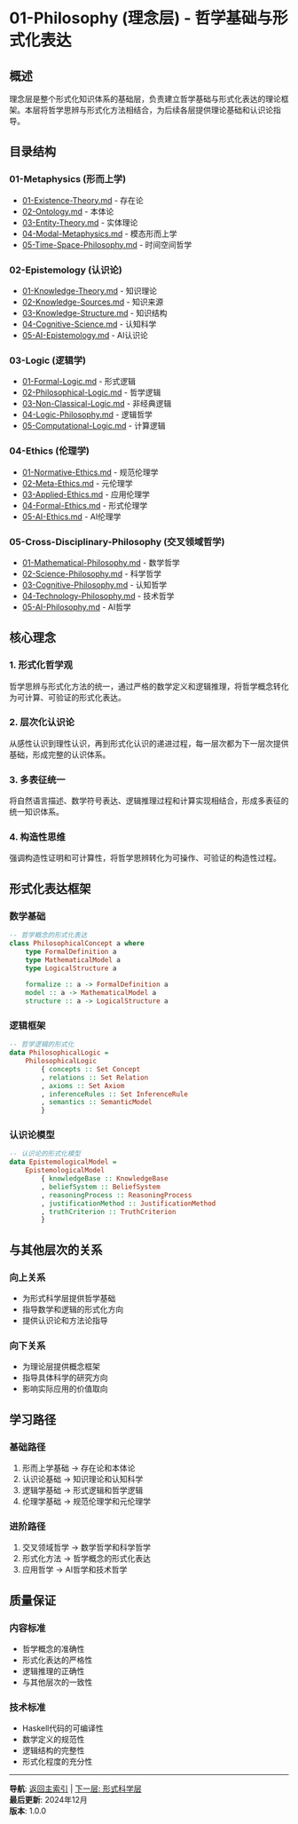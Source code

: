 # 01-Philosophy (理念层) - 哲学基础与形式化表达

## 概述

理念层是整个形式化知识体系的基础层，负责建立哲学基础与形式化表达的理论框架。本层将哲学思辨与形式化方法相结合，为后续各层提供理论基础和认识论指导。

## 目录结构

### 01-Metaphysics (形而上学)
- [01-Existence-Theory.md](01-Metaphysics/01-Existence-Theory.md) - 存在论
- [02-Ontology.md](01-Metaphysics/02-Ontology.md) - 本体论
- [03-Entity-Theory.md](01-Metaphysics/03-Entity-Theory.md) - 实体理论
- [04-Modal-Metaphysics.md](01-Metaphysics/04-Modal-Metaphysics.md) - 模态形而上学
- [05-Time-Space-Philosophy.md](01-Metaphysics/05-Time-Space-Philosophy.md) - 时间空间哲学

### 02-Epistemology (认识论)
- [01-Knowledge-Theory.md](02-Epistemology/01-Knowledge-Theory.md) - 知识理论
- [02-Knowledge-Sources.md](02-Epistemology/02-Knowledge-Sources.md) - 知识来源
- [03-Knowledge-Structure.md](02-Epistemology/03-Knowledge-Structure.md) - 知识结构
- [04-Cognitive-Science.md](02-Epistemology/04-Cognitive-Science.md) - 认知科学
- [05-AI-Epistemology.md](02-Epistemology/05-AI-Epistemology.md) - AI认识论

### 03-Logic (逻辑学)
- [01-Formal-Logic.md](03-Logic/01-Formal-Logic.md) - 形式逻辑
- [02-Philosophical-Logic.md](03-Logic/02-Philosophical-Logic.md) - 哲学逻辑
- [03-Non-Classical-Logic.md](03-Logic/03-Non-Classical-Logic.md) - 非经典逻辑
- [04-Logic-Philosophy.md](03-Logic/04-Logic-Philosophy.md) - 逻辑哲学
- [05-Computational-Logic.md](03-Logic/05-Computational-Logic.md) - 计算逻辑

### 04-Ethics (伦理学)
- [01-Normative-Ethics.md](04-Ethics/01-Normative-Ethics.md) - 规范伦理学
- [02-Meta-Ethics.md](04-Ethics/02-Meta-Ethics.md) - 元伦理学
- [03-Applied-Ethics.md](04-Ethics/03-Applied-Ethics.md) - 应用伦理学
- [04-Formal-Ethics.md](04-Ethics/04-Formal-Ethics.md) - 形式伦理学
- [05-AI-Ethics.md](04-Ethics/05-AI-Ethics.md) - AI伦理学

### 05-Cross-Disciplinary-Philosophy (交叉领域哲学)
- [01-Mathematical-Philosophy.md](05-Cross-Disciplinary-Philosophy/01-Mathematical-Philosophy.md) - 数学哲学
- [02-Science-Philosophy.md](05-Cross-Disciplinary-Philosophy/02-Science-Philosophy.md) - 科学哲学
- [03-Cognitive-Philosophy.md](05-Cross-Disciplinary-Philosophy/03-Cognitive-Philosophy.md) - 认知哲学
- [04-Technology-Philosophy.md](05-Cross-Disciplinary-Philosophy/04-Technology-Philosophy.md) - 技术哲学
- [05-AI-Philosophy.md](05-Cross-Disciplinary-Philosophy/05-AI-Philosophy.md) - AI哲学

## 核心理念

### 1. 形式化哲学观

哲学思辨与形式化方法的统一，通过严格的数学定义和逻辑推理，将哲学概念转化为可计算、可验证的形式化表达。

### 2. 层次化认识论

从感性认识到理性认识，再到形式化认识的递进过程，每一层次都为下一层次提供基础，形成完整的认识体系。

### 3. 多表征统一

将自然语言描述、数学符号表达、逻辑推理过程和计算实现相结合，形成多表征的统一知识体系。

### 4. 构造性思维

强调构造性证明和可计算性，将哲学思辨转化为可操作、可验证的构造性过程。

## 形式化表达框架

### 数学基础

```haskell
-- 哲学概念的形式化表达
class PhilosophicalConcept a where
    type FormalDefinition a
    type MathematicalModel a
    type LogicalStructure a
    
    formalize :: a -> FormalDefinition a
    model :: a -> MathematicalModel a
    structure :: a -> LogicalStructure a
```

### 逻辑框架

```haskell
-- 哲学逻辑的形式化
data PhilosophicalLogic = 
    PhilosophicalLogic 
        { concepts :: Set Concept
        , relations :: Set Relation
        , axioms :: Set Axiom
        , inferenceRules :: Set InferenceRule
        , semantics :: SemanticModel
        }
```

### 认识论模型

```haskell
-- 认识论的形式化模型
data EpistemologicalModel = 
    EpistemologicalModel 
        { knowledgeBase :: KnowledgeBase
        , beliefSystem :: BeliefSystem
        , reasoningProcess :: ReasoningProcess
        , justificationMethod :: JustificationMethod
        , truthCriterion :: TruthCriterion
        }
```

## 与其他层次的关系

### 向上关系
- 为形式科学层提供哲学基础
- 指导数学和逻辑的形式化方向
- 提供认识论和方法论指导

### 向下关系
- 为理论层提供概念框架
- 指导具体科学的研究方向
- 影响实际应用的价值取向

## 学习路径

### 基础路径
1. 形而上学基础 → 存在论和本体论
2. 认识论基础 → 知识理论和认知科学
3. 逻辑学基础 → 形式逻辑和哲学逻辑
4. 伦理学基础 → 规范伦理学和元伦理学

### 进阶路径
1. 交叉领域哲学 → 数学哲学和科学哲学
2. 形式化方法 → 哲学概念的形式化表达
3. 应用哲学 → AI哲学和技术哲学

## 质量保证

### 内容标准
- 哲学概念的准确性
- 形式化表达的严格性
- 逻辑推理的正确性
- 与其他层次的一致性

### 技术标准
- Haskell代码的可编译性
- 数学定义的规范性
- 逻辑结构的完整性
- 形式化程度的充分性

---

**导航**: [返回主索引](../README.md) | [下一层: 形式科学层](../02-Formal-Science/README.md)  
**最后更新**: 2024年12月  
**版本**: 1.0.0
